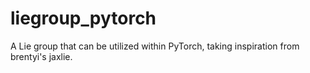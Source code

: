 # liegroup_pytorch
A Lie group that can be utilized within PyTorch, taking inspiration from brentyi's jaxlie.
